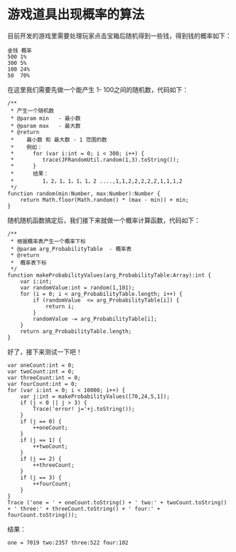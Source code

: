 # 游戏道具出现概率的算法

目前开发的游戏里需要处理玩家点击宝箱后随机得到一些钱，得到钱的概率如下：

    金钱 概率
    500 1%
    300	5%
    100	24%
    50	70%

在这里我们需要先做一个能产生 1- 100之间的随机数，代码如下：

    /**
     * 产生一个随机数
     * @param min   - 最小数
     * @param max   - 最大数
     * @return
     *    最小数 和 最大数 - 1 范围的数
     *    例如：
     *      for (var i:int = 0; i < 300; i++) {
     *         trace(JFRandomUtil.random(1,3).toString());
     *      }
     *      结果：
     *         1，2，1，1，1，1，2 ....,1,1,2,2,2,2,2,1,1,1,2
     */
    function random(min:Number, max:Number):Number {
        return Math.floor(Math.random() * (max - min)) + min;
    }

随机随机函数搞定后，我们接下来就做一个概率计算函数，代码如下：

    /**
     * 根据概率表产生一个概率下标
     * @param arg_ProbabilityTable  - 概率表
     * @return
     *  概率表下标
     */
    function makeProbabilityValues(arg_ProbabilityTable:Array):int {
        var i:int;
        var randomValue:int = random(1,101);
        for (i = 0; i < arg_ProbabilityTable.length; i++) {
            if (randomValue  <= arg_ProbabilityTable[i]) {
                return i;
            }
            randomValue -= arg_ProbabilityTable[i];
        }
        return arg_ProbabilityTable.length;
    }

好了，接下来测试一下吧！

    var oneCount:int = 0;
    var twoCount:int = 0;
    var threeCount:int = 0;
    var fourCount:int = 0;
    for (var i:int = 0; i < 10000; i++) {
        var j:int = makeProbabilityValues([70,24,5,1]);
        if (j < 0 || j > 3) {
            Trace('error! j='+j.toString());
        }
        if (j == 0) {
            ++oneCount;
        }
        if (j == 1) {
            ++twoCount;
        }
        if (j == 2) {
            ++threeCount;
        }
        if (j == 3) {
            ++fourCount;
        }
    }
    Trace ('one = ' + oneCount.toString() + ' two:' + twoCount.toString() + ' three:' + threeCount.toString() + ' four:' + fourCount.toString());

结果：

    one = 7019 two:2357 three:522 four:102
